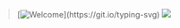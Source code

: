 > [![Welcome](https://readme-typing-svg.demolab.com?font=Fira+Code&pause=1000&color=a5f3f6&random=false&width=435&lines=Welcome+to+my+GitHub+profile!!)](https://git.io/typing-svg)
 [![](https://visitcount.itsvg.in/api?id=priyansxu&label=Profile%20Views&color=0&icon=2&pretty=false)](https://visitcount.itsvg.in)
